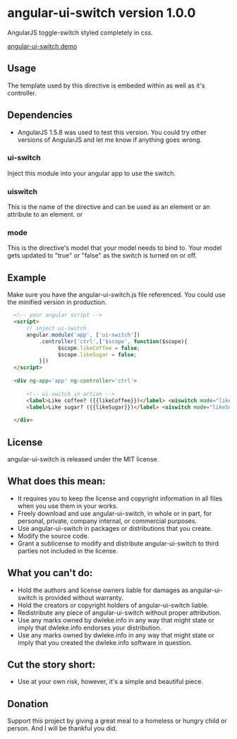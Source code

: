 # angular-ui-switch version 1.0.0
AngularJS toggle-switch styled completely in css.

[angular-ui-switch demo](http://dwleke.info/angular-ui-switch/)


## Usage
The template used by this directive is embeded within as well as it's controller.

## Dependencies
* AngularJS 1.5.8 was used to test this version.
You could try other versions of AngularJS and let me know if anything goes wrong.

### ui-switch
Inject this module into your angular app to use the switch.

### uiswitch
This is the name of the directive and can be used as an element or an attribute to an element.
<uiswitch></uiswitch> or <div uiswitch></div>

### mode
This is the directive's model that your model needs to bind to.
Your model gets updated to "true" or "false" as the switch is turned on or off.

## Example
Make sure you have the angular-ui-switch.js file referenced. You could use the minified version in production.

```html
  <!-- your angular script -->
  <script>
      // inject ui-switch
      angular.module('app', ['ui-switch'])
          .controller('ctrl',['$scope', function($scope){
                $scope.likeCoffee = false;
                $scope.likeSugar = false;
          }])
  </script>
  
  <div ng-app='app' ng-controller='ctrl'>
  
      <!-- ui-switch in action -->
      <label>Like coffee? ({{likeCoffee}})</label> <uiswitch mode="likeCoffee"></uiswitch>
      <label>Like sugar? ({{likeSugar}})</label> <uiswitch mode="likeSugar"></uiswitch>
      
  </div>
```

## License
angular-ui-switch is released under the MIT license.

## What does this mean:
* It requires you to keep the license and copyright information in all files when you use them in your works.
* Freely download and use angular-ui-switch, in whole or in part, for personal, private, company internal, or commercial purposes.
* Use angular-ui-switch in packages or distributions that you create.
* Modify the source code.
* Grant a sublicense to modify and distribute angular-ui-switch to third parties not included in the license.

## What you can't do:
* Hold the authors and license owners liable for damages as angular-ui-switch is provided without warranty.
* Hold the creators or copyright holders of angular-ui-switch liable.
* Redistribute any piece of angular-ui-switch without proper attribution.
* Use any marks owned by dwleke.info in any way that might state or imply that dwleke.info endorses your distribution.
* Use any marks owned by dwleke.info in any way that might state or imply that you created the dwleke.info software in question.

## Cut the story short:
* Use at your own risk, however, it's a simple and beautiful piece.

## Donation
Support this project by giving a great meal to a homeless or hungry child or person.
And I will be thankful you did.
